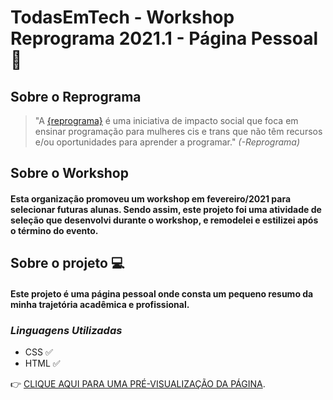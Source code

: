 
#  **TodasEmTech - Workshop Reprograma 2021.1 - Página Pessoal** :raising_hand:
## **Sobre o Reprograma**

>"A [{reprograma}](https://reprograma.com.br/)  é uma iniciativa de impacto social que foca em ensinar programação para mulheres cis e trans que não têm recursos e/ou oportunidades para aprender a programar." *(-Reprograma)*

## **Sobre o Workshop** 

#### Esta organização promoveu um workshop em fevereiro/2021 para selecionar futuras alunas. Sendo assim, este projeto foi uma atividade de seleção que desenvolvi durante o workshop, e remodelei  e estilizei após o término do evento. 

## **Sobre o projeto**  :computer:


#### Este projeto é uma página pessoal onde consta um pequeno resumo da minha **trajetória acadêmica** e **profissional**.  


### **_Linguagens Utilizadas_** 

* CSS :white_check_mark:
* HTML :white_check_mark:

 :point_right: [CLIQUE AQUI PARA UMA PRÉ-VISUALIZAÇÃO DA PÁGINA](https://julianereprograma.netlify.app).


